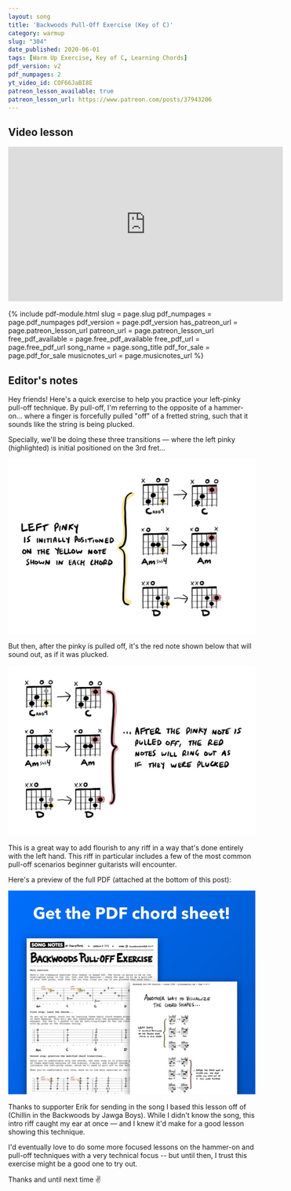 ```yaml
---
layout: song
title: 'Backwoods Pull-Off Exercise (Key of C)'
category: warmup
slug: "304"
date_published: 2020-06-01
tags: [Warm Up Exercise, Key of C, Learning Chords]
pdf_version: v2
pdf_numpages: 2
yt_video_id: COF66JaBI8E
patreon_lesson_available: true
patreon_lesson_url: https://www.patreon.com/posts/37943206
---
```


## Video lesson

<iframe width="560" height="315" src="https://www.youtube.com/embed/COF66JaBI8E" frameborder="0" allow="accelerometer; autoplay; encrypted-media; gyroscope; picture-in-picture" allowfullscreen></iframe>

{% include pdf-module.html slug = page.slug pdf_numpages = page.pdf_numpages pdf_version = page.pdf_version has_patreon_url = page.patreon_lesson_url patreon_url = page.patreon_lesson_url free_pdf_available = page.free_pdf_available free_pdf_url = page.free_pdf_url song_name = page.song_title pdf_for_sale = page.pdf_for_sale musicnotes_url = page.musicnotes_url %}

## Editor's notes

Hey friends! Here's a quick exercise to help you practice your left-pinky pull-off technique. By pull-off, I'm referring to the opposite of a hammer-on... where a finger is forcefully pulled "off" of a fretted string, such that it sounds like the string is being plucked.

Specially, we'll be doing these three transitions –– where the left pinky (highlighted) is initial positioned on the 3rd fret...

<img src="/images/lessons/304-chord-1.jpg" />

But then, after the pinky is pulled off, it's the red note shown below that will sound out, as if it was plucked.

<img src="/images/lessons/304-chord-2.jpg" />

This is a great way to add flourish to any riff in a way that's done entirely with the left hand. This riff in particular includes a few of the most common pull-off scenarios beginner guitarists will encounter.

Here's a preview of the full PDF (attached at the bottom of this post):

<img src="/images/lessons/304-pdf-preview.jpg" />

Thanks to supporter Erik for sending in the song I based this lesson off of (Chillin in the Backwoods by Jawga Boys). While I didn't know the song, this intro riff caught my ear at once –– and I knew it'd make for a good lesson showing this technique.

I'd eventually love to do some more focused lessons on the hammer-on and pull-off techniques with a very technical focus -- but until then, I trust this exercise might be a good one to try out.

Thanks and until next time ✌️
